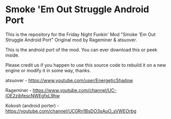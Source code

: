 # Smoke 'Em Out Struggle Android Port

This is the repository for the Friday Night Funkin' Mod "Smoke 'Em Out Struggle Android Port" Original mod by Rageminer & atsuover.

This is the android port of the mod. You can ever download this or peek inside.

Please credit us if you happen to use this source code to rebuild it on a new engine or modify it in some way, thanks.

atsuover - https://www.youtube.com/user/EnergeticShadow

Rageminer - https://www.youtube.com/channel/UC-iOE2zjbfescNWEgfxL9hw

Kokosh (android porter) - https://youtube.com/channel/UC0Rn1BsDO3sAuO_sVWEOrbg
